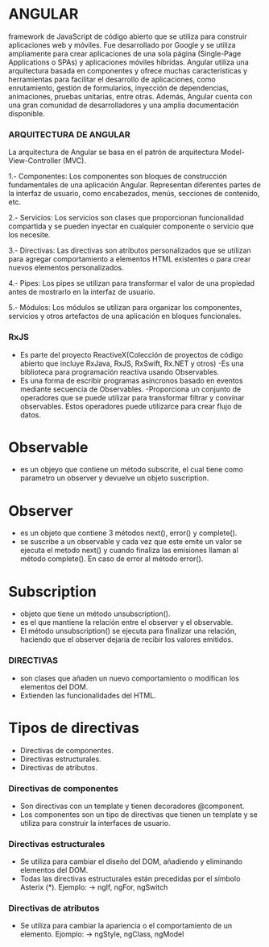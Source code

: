 # ANGULAR

framework de JavaScript de código abierto que se utiliza para construir aplicaciones web y móviles. Fue desarrollado por Google y se utiliza ampliamente para crear aplicaciones de una sola página (Single-Page Applications o SPAs) y aplicaciones móviles híbridas. Angular utiliza una arquitectura basada en componentes y ofrece muchas características y herramientas para facilitar el desarrollo de aplicaciones, como enrutamiento, gestión de formularios, inyección de dependencias, animaciones, pruebas unitarias, entre otras. Además, Angular cuenta con una gran comunidad de desarrolladores y una amplia documentación disponible.

### ARQUITECTURA DE ANGULAR

La arquitectura de Angular se basa en el patrón de arquitectura Model-View-Controller (MVC).

1.- Componentes: Los componentes son bloques de construcción fundamentales de una aplicación Angular. Representan diferentes partes de la interfaz de usuario, como encabezados, menús, secciones de contenido, etc.

2.- Servicios: Los servicios son clases que proporcionan funcionalidad compartida y se pueden inyectar en cualquier componente o servicio que los necesite.

3.- Directivas: Las directivas son atributos personalizados que se utilizan para agregar comportamiento a elementos HTML existentes o para crear nuevos elementos personalizados.

4.- Pipes: Los pipes se utilizan para transformar el valor de una propiedad antes de mostrarlo en la interfaz de usuario.

5.- Módulos: Los módulos se utilizan para organizar los componentes, servicios y otros artefactos de una aplicación en bloques funcionales.

### RxJS

- Es parte del proyecto ReactiveX(Colección de proyectos de código abierto que incluye RxJava, RxJS, RxSwift, Rx.NET y otros)
  -Es una biblioteca para programación reactiva usando Observables.
- Es una forma de escribir programas asincronos basado en eventos mediante secuencia de Observables.
  -Proporciona un conjunto de operadores que se puede utilizar para transformar filtrar y convinar observables. Estos operadores puede utilizarce para crear flujo de datos.

# Observable

- es un objeyo que contiene un método subscrite, el cual tiene como parametro un observer y devuelve un objeto suscription.

# Observer

- es un objeto que contiene 3 métodos next(), error() y complete().
- se suscribe a un observable y cada vez que este emite un valor se ejecuta el metodo next() y cuando finaliza las emisiones llaman al método complete(). En caso de error al método error().

# Subscription

- objeto que tiene un método unsubscription().
- es el que mantiene la relación entre el observer y el observable.
- El método unsubscription() se ejecuta para finalizar una relación, haciendo que el observer dejaria de recibir los valores emitidos.

### DIRECTIVAS

- son clases que añaden un nuevo comportamiento o modifican los elementos del DOM.
- Extienden las funcionalidades del HTML.

# Tipos de directivas

- Directivas de componentes.
- Directivas estructurales.
- Directivas de atributos.

### Directivas de componentes

- Son directivas con un template y tienen decoradores @component.
- Los componentes son un tipo de directivas que tienen un template y se utiliza para construir la interfaces de usuario.

### Directivas estructurales

- Se utiliza para cambiar el diseño del DOM, añadiendo y eliminando elementos del DOM.
- Todas las directivas estructurales están precedidas por el símbolo Asterix (\*).
  Ejemplo:
  -> ngIf, ngFor, ngSwitch

### Directivas de atributos

- Se utiliza para cambiar la apariencia o el comportamiento de un elemento.
  Ejomplo:
  -> ngStyle, ngClass, ngModel
